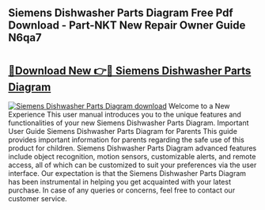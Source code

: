 ## Siemens Dishwasher Parts Diagram Free Pdf Download - Part-NKT New Repair Owner Guide N6qa7

# <h2><a href="http://dfj93n.blite.top/?on=Siemens+Dishwasher+Parts+Diagram">🔗Download New 👉🔴 Siemens Dishwasher Parts Diagram</a></h2>

[![Siemens Dishwasher Parts Diagram download](https://i.imgur.com/lujVjoI.png)](http://dfj93n.blite.top/?on=Siemens+Dishwasher+Parts+Diagram)
Welcome to a New Experience This user manual introduces you to the unique features and functionalities of your new Siemens Dishwasher Parts Diagram. Important User Guide Siemens Dishwasher Parts Diagram for Parents This guide provides important information for parents regarding the safe use of this product for children. Siemens Dishwasher Parts Diagram advanced features include object recognition, motion sensors, customizable alerts, and remote access, all of which can be customized to suit your preferences via the user interface. Our expectation is that the Siemens Dishwasher Parts Diagram has been instrumental in helping you get acquainted with your latest purchase. In case of any queries or concerns, feel free to contact our customer service.
